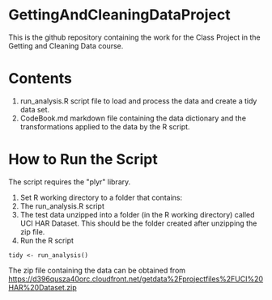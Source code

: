 GettingAndCleaningDataProject
=============================

This is the github repository containing the work for the Class Project in the Getting and Cleaning Data course.

# Contents

1. run_analysis.R script file to load and process the data and create a tidy data set.
2. CodeBook.md markdown file containing the data dictionary and the transformations applied to the data by the R script.

# How to Run the Script

The script requires the "plyr" library.

1. Set R working directory to a folder that contains:
  1. The run_analysis.R script
  2. The test data unzipped into a folder (in the R working directory) called UCI HAR Dataset.  This should be the folder created after unzipping the zip file.
2. Run the R script
```
tidy <- run_analysis()
```

The zip file containing the data can be obtained from 
https://d396qusza40orc.cloudfront.net/getdata%2Fprojectfiles%2FUCI%20HAR%20Dataset.zip
